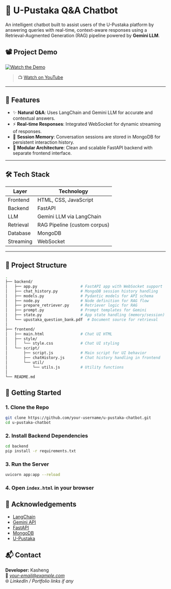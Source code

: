 # 🤖 U-Pustaka Q&A Chatbot

An intelligent chatbot built to assist users of the U-Pustaka platform by answering queries with real-time, context-aware responses using a Retrieval-Augmented Generation (RAG) pipeline powered by **Gemini LLM**.

## 📽️ Project Demo

[![Watch the Demo](https://img.youtube.com/vi/AzconfIjaYI/0.jpg)](https://www.youtube.com/watch?v=AzconfIjaYI)

> 📺 [Watch on YouTube](https://www.youtube.com/watch?v=AzconfIjaYI)

---

## 🧠 Features

- ✨ **Natural Q&A**: Uses LangChain and Gemini LLM for accurate and contextual answers.
- ⚡ **Real-time Responses**: Integrated WebSocket for dynamic streaming of responses.
- 💾 **Session Memory**: Conversation sessions are stored in MongoDB for persistent interaction history.
- 🧱 **Modular Architecture**: Clean and scalable FastAPI backend with separate frontend interface.

---

## 🛠️ Tech Stack

| Layer       | Technology                  |
|------------|------------------------------|
| Frontend   | HTML, CSS, JavaScript        |
| Backend    | FastAPI                      |
| LLM        | Gemini LLM via LangChain     |
| Retrieval  | RAG Pipeline (custom corpus) |
| Database   | MongoDB                      |
| Streaming  | WebSocket                    |

---

## 📂 Project Structure

```bash
.
├── backend/
│   ├── app.py                   # FastAPI app with WebSocket support
│   ├── chat_history.py          # MongoDB session history handling
│   ├── models.py                # Pydantic models for API schema
│   ├── node.py                  # Node definition for RAG flow
│   ├── prepare_retriever.py     # Retriever logic for RAG
│   ├── prompt.py                # Prompt templates for Gemini
│   ├── state.py                 # App state handling (memory/session)
│   └── upustaka_question_bank.pdf  # Document source for retrieval
│
├── frontend/
│   ├── main.html                # Chat UI HTML
│   ├── style/
│   │   └── style.css            # Chat UI styling
│   └── script/
│       ├── script.js            # Main script for UI behavior
│       ├── chatHistory.js       # Chat history handling in frontend
│       └── util/
│           └── utils.js         # Utility functions
│
└── README.md


```

## 🚀 Getting Started

### 1. Clone the Repo

```bash
git clone https://github.com/your-username/u-pustaka-chatbot.git
cd u-pustaka-chatbot
```

### 2. Install Backend Dependencies

```bash
cd backend
pip install -r requirements.txt
```

### 3. Run the Server

```bash
uvicorn app:app --reload
```

### 4. Open `index.html` in your browser


## 🤝 Acknowledgements

- [LangChain](https://github.com/langchain-ai/langchain)
- [Gemini API](https://ai.google.dev/)
- [FastAPI](https://fastapi.tiangolo.com/)
- [MongoDB](https://www.mongodb.com/)
- [U-Pustaka](https://www.u-pustaka.gov.my/)

## 📬 Contact

**Developer:** Kasheng  
📧 *your-email@example.com*  
🌐 *LinkedIn / Portfolio links if any*
